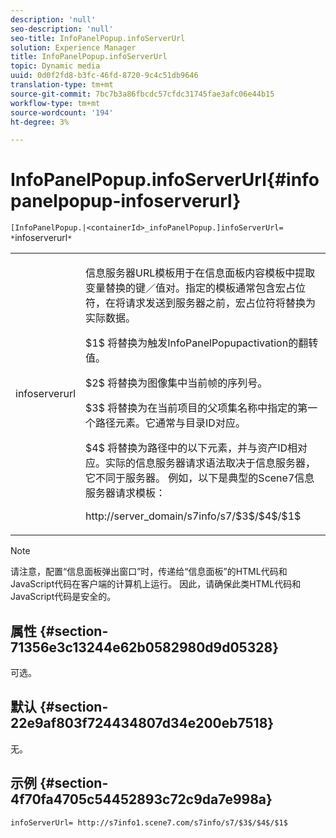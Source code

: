 ```yaml
---
description: 'null'
seo-description: 'null'
seo-title: InfoPanelPopup.infoServerUrl
solution: Experience Manager
title: InfoPanelPopup.infoServerUrl
topic: Dynamic media
uuid: 0d0f2fd8-b3fc-46fd-8720-9c4c51db9646
translation-type: tm+mt
source-git-commit: 7bc7b3a86fbcdc57cfdc31745fae3afc06e44b15
workflow-type: tm+mt
source-wordcount: '194'
ht-degree: 3%

---
```



# InfoPanelPopup.infoServerUrl{#infopanelpopup-infoserverurl}

`[InfoPanelPopup.|<containerId>_infoPanelPopup.]infoServerUrl= *`infoserverurl`*`

<table id="table_9A6258D9B0DA4A29AA8A6C9BBCFE3662"> 
 <tbody> 
  <tr> 
   <td> <p> <span class="codeph"><span class="varname"> infoserverurl</span></span> </p> </td> 
   <td> <p>信息服务器URL模板用于在信息面板内容模板中提取变量替换的键／值对。指定的模板通常包含宏占位符，在将请求发送到服务器之前，宏占位符将替换为实际数据。 </p> <p><span class="codeph"> $1$</span> 将替换为触发InfoPanelPopupactivation的翻转 <span class="codeph"> </span> 值。 </p> <p><span class="codeph"> $2$</span> 将替换为图像集中当前帧的序列号。 </p> <p><span class="codeph"> $3$</span> 将替换为在当前项目的父项集名称中指定的第一个路径元素。它通常与目录ID对应。 </p> <p><span class="codeph"> $4$</span> 将替换为路径中的以下元素，并与资产ID相对应。实际的信息服务器请求语法取决于信息服务器，它不同于服务器。 例如，以下是典型的Scene7信息服务器请求模板： </p> <p><span class="codeph"> http://server_domain/s7info/s7/$3$/$4$/$1$</span> </p> </td> 
  </tr> 
 </tbody> 
</table>

>[!NOTE]
>
>请注意，配置“信息面板弹出窗口”时，传递给“信息面板”的HTML代码和JavaScript代码在客户端的计算机上运行。 因此，请确保此类HTML代码和JavaScript代码是安全的。

## 属性 {#section-71356e3c13244e62b0582980d9d05328}

可选。

## 默认 {#section-22e9af803f724434807d34e200eb7518}

无。

## 示例 {#section-4f70fa4705c54452893c72c9da7e998a}

`infoServerUrl= http://s7info1.scene7.com/s7info/s7/$3$/$4$/$1$`
